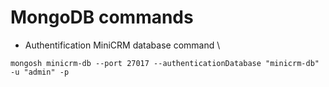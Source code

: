 # MongoDB commands

- Authentification MiniCRM database command \
```Copy
mongosh minicrm-db --port 27017 --authenticationDatabase "minicrm-db" -u "admin" -p
```
